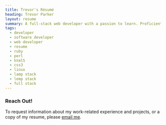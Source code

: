 ```yaml
---
title: Trevor's Résumé
heading: Trevor Parker
layout: resume
summary: A full-stack web developer with a passion to learn. Proficient in Perl, Ruby, Redis, and more.
tags:
  - developer
  - software developer
  - web developer
  - resume
  - ruby
  - perl
  - html5
  - css3
  - linux
  - lamp stack
  - lemp stack
  - full stack
---
```


### Reach Out!

To request information about my work-related experience and projects, or a copy of my resume, please [email me](mailto:trevor+resume@trevorparker.com).

